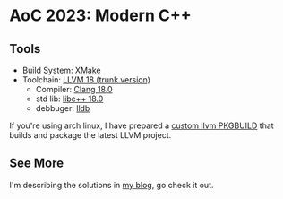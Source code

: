 # AoC 2023: Modern C++

## Tools

- Build System: [XMake](https://xmake.io/#/)
- Toolchain: [LLVM 18 (trunk version)](https://github.com/llvm/llvm-project)
  - Compiler: [Clang 18.0](https://clang.llvm.org/)
  - std lib: [libc++ 18.0](https://libcxx.llvm.org/)
  - debbuger: [lldb](https://lldb.llvm.org/)

If you're using arch linux, I have prepared a
[custom llvm PKGBUILD](https://github.com/Tomcat-42/llvm-git) that builds and
package the latest LLVM project.

## See More

I'm describing the solutions in [my blog](https://tomcat0x42.me/), go check it out.
